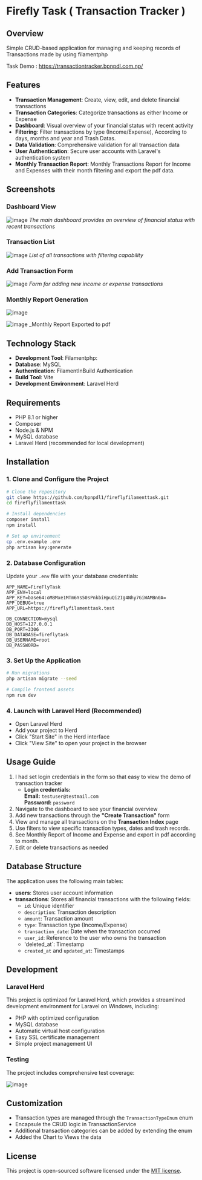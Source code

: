 # Firefly Task ( Transaction Tracker ) 

## Overview

Simple CRUD-based application for managing and keeping records of Transactions made by using filamentphp

Task Demo : https://transactiontracker.bpnpdl.com.np/

## Features

-   **Transaction Management**: Create, view, edit, and delete financial transactions
-   **Transaction Categories**: Categorize transactions as either Income or Expense
-   **Dashboard**: Visual overview of your financial status with recent activity
-   **Filtering**: Filter transactions by type (Income/Expense), According to days, months and year and Trash Datas.
-   **Data Validation**: Comprehensive validation for all transaction data
-   **User Authentication**: Secure user accounts with Laravel's authentication system
-   **Monthly Transaction Report**: Monthly Transactions Report for Income and Expenses with their month filtering and export the pdf data.

## Screenshots

### Dashboard View

![image](https://github.com/user-attachments/assets/5681749f-2ff1-4316-b1f7-4267299d2464)
_The main dashboard provides an overview of financial status with recent transactions_

### Transaction List

![image](https://github.com/user-attachments/assets/cadfdf4b-cdd4-402a-8789-442ed93516b8)
_List of all transactions with filtering capability_

### Add Transaction Form

![image](https://github.com/user-attachments/assets/6caa02f5-e418-4fe8-89c4-a417f08e082b)
_Form for adding new income or expense transactions_

### Monthly Report Generation
![image](https://github.com/user-attachments/assets/f48f9804-f17e-4106-86d0-45c80abde0bb)

![image](https://github.com/user-attachments/assets/e3c769b6-1b6e-448f-8113-be6d9786e4d2)
_Monthly Report Exported to pdf


## Technology Stack

-   **Development Tool**: Filamentphp: 
-   **Database**: MySQL
-   **Authentication**: FilamentInBuild Authentication
-   **Build Tool**: Vite
-   **Development Environment**: Laravel Herd

## Requirements

-   PHP 8.1 or higher
-   Composer
-   Node.js & NPM
-   MySQL database
-   Laravel Herd (recommended for local development)

## Installation

### 1. Clone and Configure the Project

```bash
# Clone the repository
git clone https://github.com/bpnpdl1/fireflyfilamenttask.git
cd fireflyfilamenttask

# Install dependencies
composer install
npm install

# Set up environment
cp .env.example .env
php artisan key:generate
```

### 2. Database Configuration

Update your `.env` file with your database credentials:

```
APP_NAME=FireFlyTask
APP_ENV=local
APP_KEY=base64:oM8Mxe1MTm6Ys50sPnkbiHpuQi2Ig4Nhy7GiWAMBn0A=
APP_DEBUG=true
APP_URL=https://fireflyfilamenttask.test
```

```
DB_CONNECTION=mysql
DB_HOST=127.0.0.1
DB_PORT=3306
DB_DATABASE=fireflytask
DB_USERNAME=root
DB_PASSWORD=
```

### 3. Set Up the Application

```bash
# Run migrations
php artisan migrate --seed

# Compile frontend assets
npm run dev
```

### 4. Launch with Laravel Herd (Recommended)

-   Open Laravel Herd
-   Add your project to Herd
-   Click "Start Site" in the Herd interface
-   Click "View Site" to open your project in the browser

## Usage Guide

1. I had set login credentials in the form so that easy to view the demo of transaction tracker
   - **Login credentials:**  
     **Email:** `testuser@testmail.com`  
     **Password:** `password`
2. Navigate to the dashboard to see your financial overview
3. Add new transactions through the **"Create Transaction"** form
4. View and manage all transactions on the **Transaction Index** page
5. Use filters to view specific transaction types, dates and trash records.
6. See Monthly Report of Income and Expense and export in pdf according to month.
7. Edit or delete transactions as needed


## Database Structure

The application uses the following main tables:

-   **users**: Stores user account information
-   **transactions**: Stores all financial transactions with the following fields:
    -   `id`: Unique identifier
    -   `description`: Transaction description
    -   `amount`: Transaction amount
    -   `type`: Transaction type (Income/Expense)
    -   `transaction_date`: Date when the transaction occurred
    -   `user_id`: Reference to the user who owns the transaction
    -   'deleted_at`: Timestamp
    -   `created_at` and `updated_at`: Timestamps

## Development

### Laravel Herd

This project is optimized for Laravel Herd, which provides a streamlined development environment for Laravel on Windows, including:

-   PHP with optimized configuration
-   MySQL database
-   Automatic virtual host configuration
-   Easy SSL certificate management
-   Simple project management UI

### Testing

The project includes comprehensive test coverage:

![image](https://github.com/user-attachments/assets/0a778b43-cedb-448e-bc8c-b74455c984d7)



## Customization

-   Transaction types are managed through the `TransactionTypeEnum` enum
-   Encapsule the CRUD logic in TransactionService
-   Additional transaction categories can be added by extending the enum
-   Added the Chart to Views the data

## License

This project is open-sourced software licensed under the [MIT license](https://opensource.org/licenses/MIT).
